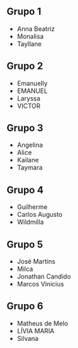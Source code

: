 ## Grupo 1
- Anna Beatriz
- Monalisa
- Tayllane

## Grupo 2
- Emanuelly
- EMANUEL
- Laryssa
- VICTOR

## Grupo 3
- Angelina
- Alice
- Kailane
- Taymara

## Grupo 4
- Guilherme
- Carlos Augusto
- Wildmilla

## Grupo 5
- José Martins
- Milca
- Jonathan Candido
- Marcos Vinicius

## Grupo 6
- Matheus de Melo
- LÍVIA MARIA
- Silvana
